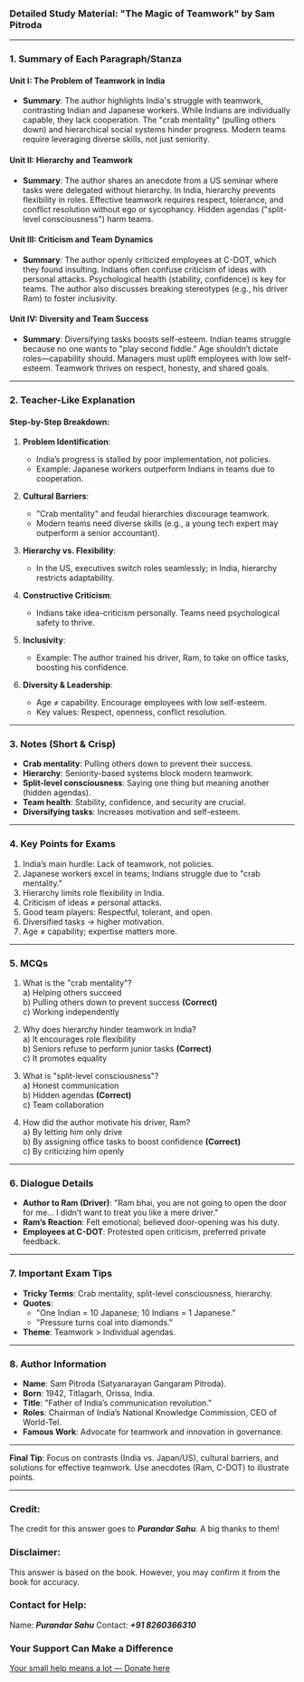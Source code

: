 ### **Detailed Study Material: "The Magic of Teamwork" by Sam Pitroda**  

---

### **1. Summary of Each Paragraph/Stanza**  

#### **Unit I: The Problem of Teamwork in India**  
- **Summary**: The author highlights India's struggle with teamwork, contrasting Indian and Japanese workers. While Indians are individually capable, they lack cooperation. The "crab mentality" (pulling others down) and hierarchical social systems hinder progress. Modern teams require leveraging diverse skills, not just seniority.  

#### **Unit II: Hierarchy and Teamwork**  
- **Summary**: The author shares an anecdote from a US seminar where tasks were delegated without hierarchy. In India, hierarchy prevents flexibility in roles. Effective teamwork requires respect, tolerance, and conflict resolution without ego or sycophancy. Hidden agendas ("split-level consciousness") harm teams.  

#### **Unit III: Criticism and Team Dynamics**  
- **Summary**: The author openly criticized employees at C-DOT, which they found insulting. Indians often confuse criticism of ideas with personal attacks. Psychological health (stability, confidence) is key for teams. The author also discusses breaking stereotypes (e.g., his driver Ram) to foster inclusivity.  

#### **Unit IV: Diversity and Team Success**  
- **Summary**: Diversifying tasks boosts self-esteem. Indian teams struggle because no one wants to "play second fiddle." Age shouldn’t dictate roles—capability should. Managers must uplift employees with low self-esteem. Teamwork thrives on respect, honesty, and shared goals.  

---

### **2. Teacher-Like Explanation**  

#### **Step-by-Step Breakdown**:  
1. **Problem Identification**:  
   - India’s progress is stalled by poor implementation, not policies.  
   - Example: Japanese workers outperform Indians in teams due to cooperation.  

2. **Cultural Barriers**:  
   - "Crab mentality" and feudal hierarchies discourage teamwork.  
   - Modern teams need diverse skills (e.g., a young tech expert may outperform a senior accountant).  

3. **Hierarchy vs. Flexibility**:  
   - In the US, executives switch roles seamlessly; in India, hierarchy restricts adaptability.  

4. **Constructive Criticism**:  
   - Indians take idea-criticism personally. Teams need psychological safety to thrive.  

5. **Inclusivity**:  
   - Example: The author trained his driver, Ram, to take on office tasks, boosting his confidence.  

6. **Diversity & Leadership**:  
   - Age ≠ capability. Encourage employees with low self-esteem.  
   - Key values: Respect, openness, conflict resolution.  

---

### **3. Notes (Short & Crisp)**  
- **Crab mentality**: Pulling others down to prevent their success.  
- **Hierarchy**: Seniority-based systems block modern teamwork.  
- **Split-level consciousness**: Saying one thing but meaning another (hidden agendas).  
- **Team health**: Stability, confidence, and security are crucial.  
- **Diversifying tasks**: Increases motivation and self-esteem.  

---

### **4. Key Points for Exams**  
1. India’s main hurdle: Lack of teamwork, not policies.  
2. Japanese workers excel in teams; Indians struggle due to "crab mentality."  
3. Hierarchy limits role flexibility in India.  
4. Criticism of ideas ≠ personal attacks.  
5. Good team players: Respectful, tolerant, and open.  
6. Diversified tasks → higher motivation.  
7. Age ≠ capability; expertise matters more.  

---

### **5. MCQs**  
1. What is the "crab mentality"?  
   a) Helping others succeed  
   b) Pulling others down to prevent success **(Correct)**  
   c) Working independently  

2. Why does hierarchy hinder teamwork in India?  
   a) It encourages role flexibility  
   b) Seniors refuse to perform junior tasks **(Correct)**  
   c) It promotes equality  

3. What is "split-level consciousness"?  
   a) Honest communication  
   b) Hidden agendas **(Correct)**  
   c) Team collaboration  

4. How did the author motivate his driver, Ram?  
   a) By letting him only drive  
   b) By assigning office tasks to boost confidence **(Correct)**  
   c) By criticizing him openly  

---

### **6. Dialogue Details**  
- **Author to Ram (Driver)**: "Ram bhai, you are not going to open the door for me... I didn’t want to treat you like a mere driver."  
- **Ram’s Reaction**: Felt emotional; believed door-opening was his duty.  
- **Employees at C-DOT**: Protested open criticism, preferred private feedback.  

---

### **7. Important Exam Tips**  
- **Tricky Terms**: Crab mentality, split-level consciousness, hierarchy.  
- **Quotes**:  
  - "One Indian = 10 Japanese; 10 Indians = 1 Japanese."  
  - "Pressure turns coal into diamonds."  
- **Theme**: Teamwork > Individual agendas.  

---

### **8. Author Information**  
- **Name**: Sam Pitroda (Satyanarayan Gangaram Pitroda).  
- **Born**: 1942, Titlagarh, Orissa, India.  
- **Title**: "Father of India’s communication revolution."  
- **Roles**: Chairman of India’s National Knowledge Commission, CEO of World-Tel.  
- **Famous Work**: Advocate for teamwork and innovation in governance.  

--- 

**Final Tip**: Focus on contrasts (India vs. Japan/US), cultural barriers, and solutions for effective teamwork. Use anecdotes (Ram, C-DOT) to illustrate points.


---


### **Credit:**
The credit for this answer goes to ***Purandar Sahu***. A big thanks to them!

### **Disclaimer:**
This answer is based on the book. However, you may confirm it from the book for accuracy.

### **Contact for Help:**
Name: ***Purandar Sahu***
Contact: ***+91 8260366310***

### **Your Support Can Make a Difference**
[Your small help means a lot — Donate here](https://ipinkusahu.github.io/payment-to-purandarsahu/)